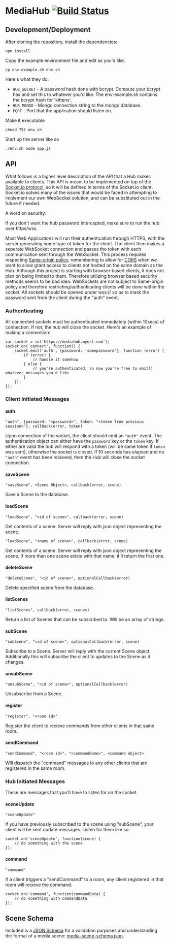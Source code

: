 MediaHub [![Build Status](https://travis-ci.org/Colum-SMA-Dev/MediaHub.svg?branch=master)](https://travis-ci.org/Colum-SMA-Dev/MediaHub)
========

## Development/Deployment

After cloning the repository, install the dependencies:

```
npm install
```

Copy the example environment file and edit as you'd like.  

```
cp env-example.sh env.sh
```

Here's what they do:
* `HUB_SECRET` - A password hash done with bcrypt.  Compute your bcrypt has and set this to whatever you'd like.  The env-example.sh contains the bcrypt hash for 'kittens'.
* `HUB_MONGO` - Mongo connection string to the mongo database.
* `PORT` - Port that the application should listen on.

Make it executable

```
chmod 755 env.sh
```

Start up the server like so

```
./env.sh node app.js
```

## API

What follows is a higher level description of the API that a Hub makes available to clients.  This API is meant to be implemented on top of the [Socket.io protocol](https://github.com/Automattic/socket.io-protocol), so it will be defined in terms of the Socket.io client.  Socket.io solves many of the issues that would be faced in attempting to implement our own WebSocket solution, and can be substituted out in the future if needed.

A word on security:

If you don't want the hub password intercepted, make sure to run the hub over https/wss.

Most Web Applications will run their authentication through HTTPS, with the server generating some type of token for the client.  The client then makes a seperate WebSocket connection and passes the token with each communication sent through the WebSocket.  This process requires respecting [Same-origin policy](https://en.wikipedia.org/wiki/Same-origin_policy), remembering to allow for [CORS](https://en.wikipedia.org/wiki/Same-origin_policy#Cross-Origin_Resource_Sharing) when we want to allow grant access to clients not hosted on the same domain as the Hub.  Although this project is starting with browser based clients, it does not plan on being limited to them.  Therefore utilizing browser based security methods seems to be bad idea.  WebSockets are not subject to Same-origin policy and therefore restricting/authenticating clients will be done within the socket.  All sockets should be opened under wss:// so as to mask the password sent from the client during the "auth" event.


### Authenticating

All connected sockets must be authenticated immediately (within 10secs) of connection.  If not, the hub will close the socket.  Here's an example of making a connection:

```
var socket = io('https://mediahub.myurl.com');
socket.on('connect', function() {
    socket.emit('auth', {password: 'somepassword'}, function (error) {
        if (error) {
            // handle it somehow
        } else {
            // you're authenticated, so now you're free to emit() whatever messages you'd like
        }
    });
});
```

### Client Initiated Messages

#### auth

`"auth", {password: "<password>", token: "<token from previous session>"}, callback(error, token)`

Upon connection of the socket, the client should emit an `"auth"` event.  The authentication object can either have the `password` key or the `token` key.  If either are valid the hub will respond with a token (will be same token if `token` was sent), otherwise the socket is closed.  If 10 seconds has elapsed and no `"auth"` event has been recieved, then the Hub will close the socket connection.

#### saveScene

`"saveScene", <Scene Object>, callback(error, scene)`

Save a Scene to the database.

#### loadScene

`"loadScene", "<id of scene>", callback(error, scene)`

Get contents of a scene.  Server will reply with json object representing the scene.

`"loadScene", "<name of scene>", callback(error, scene)`

Get contents of a scene.  Server will reply with json object representing the scene. If more than one scene exists with that name, it'll return the first one.  


#### deleteScene 

`"deleteScene", "<id of scene>", optionalCallback(error)`

Delete specified scene from the database.

#### listScenes

`"listScenes", callback(error, scenes)`

Return a list of Scenes that can be subscribed to.  Will be an array of strings.

#### subScene

`"subScene", "<id of scene>", optionalCallback(error, scene)`

Subscribe to a Scene.  Server will reply with the current Scene object.  Additionally this will subscribe the client to updates to the Scene as it changes. 

#### unsubScene

`"unsubScene", "<id of scene>", optionalCallback(error)`

Unsubscribe from a Scene.

#### register

`"register", "<room id>"`

Register the client to recieve commands from other clients in that same room.

#### sendCommand

`"sendCommand", "<room id>", "<commandName>", <command object>`

Will dispatch the "command" messages to any other clients that are registered in the same room.



### Hub Initiated Messages

These are messages that you'll have to listen for on the socket. 

#### sceneUpdate

`"sceneUpdate"`

If you have previously subscribed to the scene using "subScene", your client will be sent update messages.  Listen for them like so:

```
socket.on('sceneUpdate', function(scene) {
    // do something with the scene
});
```

#### command

`"command"`

If a client triggers a "sendCommand" to a room, any client registered in that room will recieve the command.

```
socket.on('command', function(commandData) {
    // do something with commandData
});
```


## Scene Schema

Included is a [JSON Schema](http://json-schema.org/) for a validation purposes and understanding the format of a media scene: [media-scene-schema.json](docs/media-scene-schema.json).
